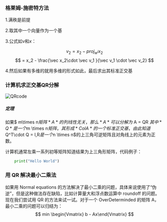 ### 格莱姆-施密特方法

1.满秩是前提

2.取其中一个向量作为一个基

3.公式如*v*和*x*：

$$ v_2 = x_2 - proj_{w^i}x_2 $$ $$ = x_2 - \frac{\vec x_2\cdot \vec v_1 }{\vec v_1 \cdot \vec v_2} $$

4.然后如果有多维的就用多维的形式如此，最后求出其标准正交基

### 计算机求正交基QR分解

![QRcode](http://images.cnitblog.com/blog/533521/201307/23145605-d4d4d7c090a04117ac93542ef3f401ba.png)

##### 定理
如果$ m\times n$矩阵*A*的列线性无关，那么*A*可以分解为$ A = QR $其中*Q*是一个$m \times n$矩阵，其形成*ColA*的一个标准正交基，由此知道$Q^T\cdot Q  = I$,$R$是一个$n \times n$的上三角可逆矩阵且对角线上的元素为正数。

计算机通常左乘一系列初等矩阵知道结果为上三角形矩阵，代码例子：
```python
    print("Hello World")
```

### 用 QR 解决最小二乘法
如果用 Normal equations 的方法解决了最小二乘的问题，具体来说使用了“伪逆”，但是这种做法存在缺陷，比如计算量大和浮点数运算中 roundoff 的问题。现在我们尝试用 QR 的方法来试一试。对于一个 OverDeterminded 的矩阵 A， 最小二乘的问题可以归结为：
$$ min \begin{Vmatrix} b - Ax\end{Vmatrix} $$ 

